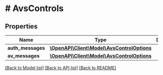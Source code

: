 # # AvsControls

## Properties

Name | Type | Description | Notes
------------ | ------------- | ------------- | -------------
**auth_messages** | [**\OpenAPI\Client\Model\AvsControlOptions**](AvsControlOptions.md) |  | [optional]
**av_messages** | [**\OpenAPI\Client\Model\AvsControlOptions**](AvsControlOptions.md) |  | [optional]

[[Back to Model list]](../../README.md#models) [[Back to API list]](../../README.md#endpoints) [[Back to README]](../../README.md)
